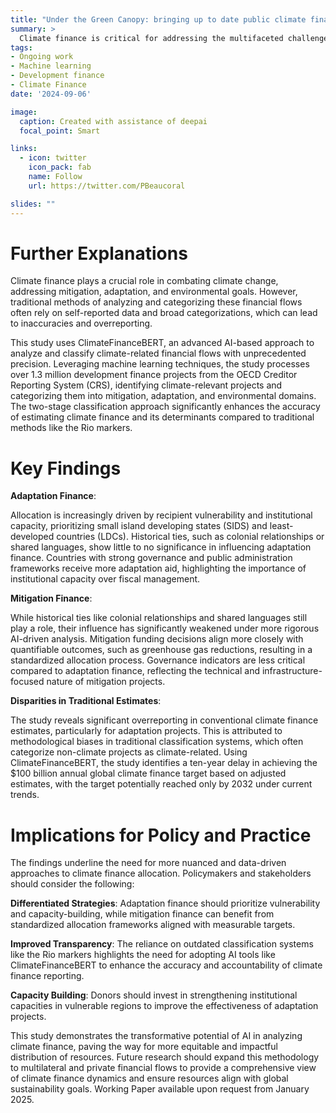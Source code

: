 ```yaml
---
title: "Under the Green Canopy: bringing up to date public climate finance determinants analysis with AI"
summary: >
  Climate finance is critical for addressing the multifaceted challenges of climate change, encompassing mitigation, adaptation, and environmental sustainability. This study aims to renew the analysis of a critical part of climate finance determinants' allocation across these dimensions and accurately estimate bilateral public climate finance flows using an advanced machine learning approach. ClimateFinanceBERT (Bidirectional Encoder Representations from Transformers) is employed to classify development finance projects, distinguishing those that contribute to climate mitigation, adaptation, and environmental objectives. By examining a comprehensive dataset of development finance projects (OECD CRS) and replicating a recent research on climate public aid determinants, this study identifies key factors influencing the allocation of climate finance. This work updates significant patterns in climate finance distribution. This research contributes to the growing field of climate finance by offering a robust analytical framework for assessing the determinants of climate finance and proposing a scalable solution for monitoring financial flows aimed at addressing climate change in its entirety. The insights gained have important implications for policymakers and stakeholders striving to understand and optimize the allocation of climate finance to support global sustainability and resilience goals.
tags:
- Ongoing work
- Machine learning
- Development finance
- Climate Finance
date: '2024-09-06'

image:
  caption: Created with assistance of deepai
  focal_point: Smart

links:
  - icon: twitter
    icon_pack: fab
    name: Follow
    url: https://twitter.com/PBeaucoral

slides: ""
---
```


# Further Explanations

Climate finance plays a crucial role in combating climate change, addressing mitigation, adaptation, and environmental goals. However, traditional methods of analyzing and categorizing these financial flows often rely on self-reported data and broad categorizations, which can lead to inaccuracies and overreporting.

This study uses ClimateFinanceBERT, an advanced AI-based approach to analyze and classify climate-related financial flows with unprecedented precision. Leveraging machine learning techniques, the study processes over 1.3 million development finance projects from the OECD Creditor Reporting System (CRS), identifying climate-relevant projects and categorizing them into mitigation, adaptation, and environmental domains. The two-stage classification approach significantly enhances the accuracy of estimating climate finance and its determinants compared to traditional methods like the Rio markers.

# Key Findings
**Adaptation Finance**:

Allocation is increasingly driven by recipient vulnerability and institutional capacity, prioritizing small island developing states (SIDS) and least-developed countries (LDCs).
Historical ties, such as colonial relationships or shared languages, show little to no significance in influencing adaptation finance.
Countries with strong governance and public administration frameworks receive more adaptation aid, highlighting the importance of institutional capacity over fiscal management.

**Mitigation Finance**:

While historical ties like colonial relationships and shared languages still play a role, their influence has significantly weakened under more rigorous AI-driven analysis.
Mitigation funding decisions align more closely with quantifiable outcomes, such as greenhouse gas reductions, resulting in a standardized allocation process.
Governance indicators are less critical compared to adaptation finance, reflecting the technical and infrastructure-focused nature of mitigation projects.

**Disparities in Traditional Estimates**:

The study reveals significant overreporting in conventional climate finance estimates, particularly for adaptation projects. This is attributed to methodological biases in traditional classification systems, which often categorize non-climate projects as climate-related.
Using ClimateFinanceBERT, the study identifies a ten-year delay in achieving the $100 billion annual global climate finance target based on adjusted estimates, with the target potentially reached only by 2032 under current trends.

# Implications for Policy and Practice

The findings underline the need for more nuanced and data-driven approaches to climate finance allocation. Policymakers and stakeholders should consider the following:

**Differentiated Strategies**: Adaptation finance should prioritize vulnerability and capacity-building, while mitigation finance can benefit from standardized allocation frameworks aligned with measurable targets.

**Improved Transparency**: The reliance on outdated classification systems like the Rio markers highlights the need for adopting AI tools like ClimateFinanceBERT to enhance the accuracy and accountability of climate finance reporting.

**Capacity Building**: Donors should invest in strengthening institutional capacities in vulnerable regions to improve the effectiveness of adaptation projects.

This study demonstrates the transformative potential of AI in analyzing climate finance, paving the way for more equitable and impactful distribution of resources. Future research should expand this methodology to multilateral and private financial flows to provide a comprehensive view of climate finance dynamics and ensure resources align with global sustainability goals. Working Paper available upon request from January 2025.

